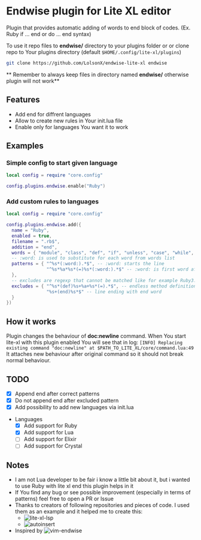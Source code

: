 # Endwise plugin for Lite XL editor

Plugin that provides automatic adding of words to end block of codes. (Ex. Ruby if ... end or do ... end syntax)

To use it repo files to __endwise/__ directory to your plugins folder or
or clone repo to Your plugins directory (default `$HOME/.config/lite-xl/plugins`)
```sh
git clone https://github.com/LolsonX/endwise-lite-xl endwise
```
** Remember to always keep files in directory named __endwise/__ otherwise plugin will not work**
## Features
  * Add end for diffrent languages
  * Allow to create new rules in Your init.lua file
  * Enable only for languages You want it to work

## Examples

### Simple config to start given language
```lua
local config = require "core.config"

config.plugins.endwise.enable("Ruby")
```
### Add custom rules to languages
```lua
local config = require "core.config"

config.plugins.endwise.add({
  name = "Ruby",
  enabled = true,
  filename = ".rb$",
  addition = "end",
  words = { "module", "class", "def", "if", "unless", "case", "while", "until", "begin", "do" },
  -- :word: is used to substitute for each word from words list
  patterns = { "^%s*(:word:).*$", -- :word: starts the line
               "^%s*%a*%s*(=)%s*(:word:).*$" -- :word: is first word after = sign
  },
  -- excludes are regexp that cannot be matched like for example Ruby3.0 endless method definition
  excludes = { "^%s*(def)%s+%a+%s*(=).*$", -- endless method definition
               "%s+(end)%s*$" -- line ending with end word
  }
})

```

## How it works
Plugin changes the behaviour of __doc:newline__ command. When You start lite-xl with this plugin enabled You will see that in log:
`[INFO] Replacing existing command "doc:newline" at $PATH_TO_LITE_XL/core/command.lua:49`
It attaches new behaviour after original command so it should not break normal behaviour.

## TODO
 - [x] Append end after correct patterns
 - [x] Do not append end after excluded pattern
 - [x] Add possibility to add new languages via init.lua
 - Languages
   - [x] Add support for Ruby
   - [x] Add support for Lua
   - [ ] Add support for Elixir
   - [ ] Add support for Crystal
   
## Notes
  * I am not Lua developer to be fair i know a little bit about it, but i wanted to use Ruby with lite xl end this plugin
  helps in it
  * If You find any bug or see possible improvement (especially in terms of patterns) feel free to open a PR or Issue
  * Thanks to creators of following repositories and pieces of code. I used them as an example and it helped me to create this:
    * ![lite-xl-lsp](https://github.com/lite-xl/lite-xl-lsp)
    * ![autoinsert](https://github.com/lite-xl/lite-xl-plugins/blob/master/plugins/autoinsert.lua)
  * Inspired by ![vim-endwise](https://github.com/tpope/vim-endwise)

